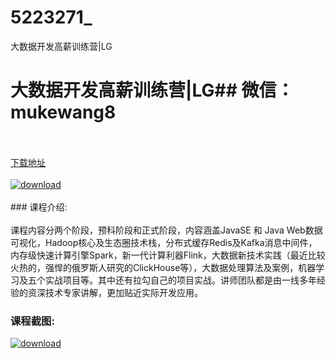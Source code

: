# 5223271_
大数据开发高薪训练营|LG
# 大数据开发高薪训练营|LG## 微信：mukewang8
<br/></br>[下载地址](http://www.36tz.cn/article/5223271 "下载地址")
<br/></br>[![download](http://36tz.cn/muke_img/2022_03_1-62-300x187.png "下载地址")](http://www.36tz.cn/article/5223271 "下载地址")
<br/></br>### 课程介绍:<br/></br>课程内容分两个阶段，预科阶段和正式阶段，内容涵盖JavaSE 和 Java Web数据可视化，Hadoop核心及生态圈技术栈，分布式缓存Redis及Kafka消息中间件，内存级快速计算引擎Spark，新一代计算利器Flink，大数据新技术实践（最近比较火热的，强悍的俄罗斯人研究的ClickHouse等），大数据处理算法及案例，机器学习及五个实战项目等。其中还有拉勾自己的项目实战。讲师团队都是由一线多年经验的资深技术专家讲解，更加贴近实际开发应用。

### 课程截图:
[![download](http://36tz.cn/muke_img/2022_03_2-35.png "下载地址")](http://www.36tz.cn/article/5223271 "下载地址")
